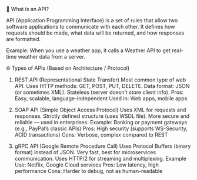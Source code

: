 🧠 What is an API?

API (Application Programming Interface) is a set of rules that allow two software applications to communicate with each other.
It defines how requests should be made, what data will be returned, and how responses are formatted.

Example:
When you use a weather app, it calls a Weather API to get real-time weather data from a server.

🌐 Types of APIs (Based on Architecture / Protocol)

1. REST API (Representational State Transfer)
   Most common type of web API.
   Uses HTTP methods: GET, POST, PUT, DELETE.
   Data format: JSON (or sometimes XML).
   Stateless (server doesn’t store client info).
   Pros: Easy, scalable, language-independent
   Used in: Web apps, mobile apps

2. SOAP API (Simple Object Access Protocol)
   Uses XML for requests and responses.
   Strictly defined structure (uses WSDL file).
   More secure and reliable — used in enterprises.
   Example: Banking or payment gateways (e.g., PayPal’s classic APIs)
   Pros: High security (supports WS-Security, ACID transactions)
   Cons: Verbose, complex compared to REST

3. gRPC API (Google Remote Procedure Call)
   Uses Protocol Buffers (binary format) instead of JSON.
   Very fast, best for microservices communication.
   Uses HTTP/2 for streaming and multiplexing.
   Example Use: Netflix, Google Cloud services
   Pros: Low latency, high performance
   Cons: Harder to debug, not as human-readable
